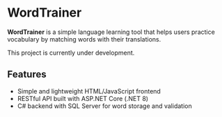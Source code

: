 # WordTrainer

**WordTrainer** is a simple language learning tool that helps users practice vocabulary by matching words with their translations.

This project is currently under development.

## Features

- Simple and lightweight HTML/JavaScript frontend
- RESTful API built with ASP.NET Core (.NET 8)
- C# backend with SQL Server for word storage and validation
